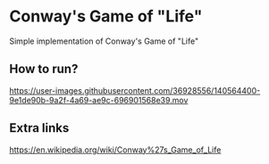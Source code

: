 # Conway's Game of "Life"
Simple implementation of Conway's Game of "Life"

## How to run?
https://user-images.githubusercontent.com/36928556/140564400-9e1de90b-9a2f-4a69-ae9c-696901568e39.mov

## Extra links
https://en.wikipedia.org/wiki/Conway%27s_Game_of_Life
